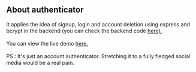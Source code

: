 ## About authenticator
It applies the idea of signup, login and account deletion using express and bcrypt in the backend (you can check the backend code <a href="https://github.com/nitin-is-me/authenticator-backend">here).</a><br><br>
You can view the live demo <a href="https://nitin-is-me.github.io/authenticator/">here.</a>
<br>
<br>
PS : It's just an account authenticator. Stretching it to a fully fledged social media would be a real pain.